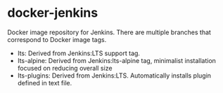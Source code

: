 # docker-jenkins
Docker image repository for Jenkins. There are multiple branches that correspond to Docker image tags.

* lts: Derived from Jenkins:LTS support tag.
* lts-alpine: Derived from Jenkins:lts-alpine tag, minimalist installation focused on reducing overall size
* lts-plugins: Derived from Jenkins:LTS. Automatically installs plugin defined in text file.


